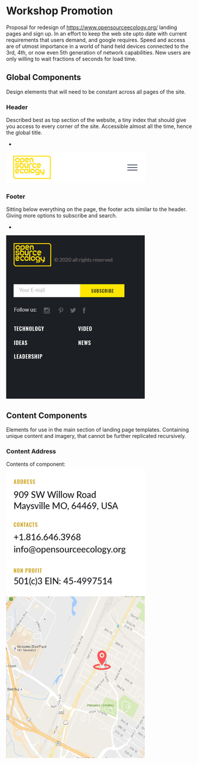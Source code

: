 # Workshop Promotion
Proposal for redesign of https://www.opensourceecology.org/ landing pages and sign up. In an effort to keep the web site upto date with current requirements that users demand, and google requires. Speed and access are of utmost importance in a world of hand held devices connected to the 3rd, 4th, or now even 5th generation of network capabilities. New users are only willing to wait fractions of seconds for load time.


## Global Components
Design elements that will need to be constant across all pages of the site.

### Header
Described best as top section of the website, a tiny index that should give you access to every corner of the site. Accessible almost all the time, hence the global title.

-

![Image of the header](https://github.com/shaunmac/workshop-promotion/blob/master/images/header.jpg "Logo to the left menu icon to the right")


### Footer

Sitting below everything on the page, the footer acts similar to the header. Giving more options to subscribe and search.

-

![Image of the footer](https://github.com/shaunmac/workshop-promotion/blob/master/images/footer.jpg "Logo top links below")


## Content Components
Elements for use in the main section of landing page templates. Containing unique content and imagery, that cannot be further replicated recursively.


### Content Address
Contents of component:
![Image of the footer](https://github.com/shaunmac/workshop-promotion/blob/master/images/content_address.jpg "Logo top")